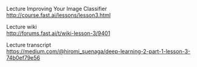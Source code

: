 Lecture Improving Your Image Classifier  
http://course.fast.ai/lessons/lesson3.html

Lecture wiki  
http://forums.fast.ai/t/wiki-lesson-3/9401

Lecture transcript  
https://medium.com/@hiromi_suenaga/deep-learning-2-part-1-lesson-3-74b0ef79e56
